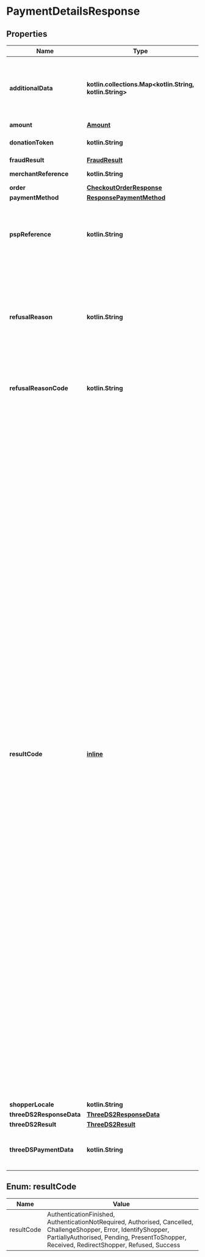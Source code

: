 
# PaymentDetailsResponse

## Properties
Name | Type | Description | Notes
------------ | ------------- | ------------- | -------------
**additionalData** | **kotlin.collections.Map&lt;kotlin.String, kotlin.String&gt;** | Contains additional information about the payment. Some data fields are included only if you select them first: Go to **Customer Area** &gt; **Developers** &gt; **Additional data**. |  [optional]
**amount** | [**Amount**](Amount.md) |  |  [optional]
**donationToken** | **kotlin.String** | Donation Token containing payment details for Adyen Giving. |  [optional]
**fraudResult** | [**FraudResult**](FraudResult.md) |  |  [optional]
**merchantReference** | **kotlin.String** | The reference used during the /payments request. |  [optional]
**order** | [**CheckoutOrderResponse**](CheckoutOrderResponse.md) |  |  [optional]
**paymentMethod** | [**ResponsePaymentMethod**](ResponsePaymentMethod.md) |  |  [optional]
**pspReference** | **kotlin.String** | Adyen&#39;s 16-character string reference associated with the transaction/request. This value is globally unique; quote it when communicating with us about this request. |  [optional]
**refusalReason** | **kotlin.String** | If the payment&#39;s authorisation is refused or an error occurs during authorisation, this field holds Adyen&#39;s mapped reason for the refusal or a description of the error. When a transaction fails, the authorisation response includes &#x60;resultCode&#x60; and &#x60;refusalReason&#x60; values.  For more information, see [Refusal reasons](https://docs.adyen.com/development-resources/refusal-reasons). |  [optional]
**refusalReasonCode** | **kotlin.String** | Code that specifies the refusal reason. For more information, see [Authorisation refusal reasons](https://docs.adyen.com/development-resources/refusal-reasons). |  [optional]
**resultCode** | [**inline**](#ResultCode) | The result of the payment. For more information, see [Result codes](https://docs.adyen.com/online-payments/payment-result-codes).  Possible values:  * **AuthenticationFinished** – The payment has been successfully authenticated with 3D Secure 2. Returned for 3D Secure 2 authentication-only transactions. * **AuthenticationNotRequired** – The transaction does not require 3D Secure authentication. Returned for [standalone authentication-only integrations](https://docs.adyen.com/online-payments/3d-secure/other-3ds-flows/authentication-only). * **Authorised** – The payment was successfully authorised. This state serves as an indicator to proceed with the delivery of goods and services. This is a final state. * **Cancelled** – Indicates the payment has been cancelled (either by the shopper or the merchant) before processing was completed. This is a final state. * **ChallengeShopper** – The issuer requires further shopper interaction before the payment can be authenticated. Returned for 3D Secure 2 transactions. * **Error** – There was an error when the payment was being processed. The reason is given in the &#x60;refusalReason&#x60; field. This is a final state. * **IdentifyShopper** – The issuer requires the shopper&#39;s device fingerprint before the payment can be authenticated. Returned for 3D Secure 2 transactions. * **PartiallyAuthorised** – The payment has been authorised for a partial amount. This happens for card payments when the merchant supports Partial Authorisations and the cardholder has insufficient funds. * **Pending** – Indicates that it is not possible to obtain the final status of the payment. This can happen if the systems providing final status information for the payment are unavailable, or if the shopper needs to take further action to complete the payment. * **PresentToShopper** – Indicates that the response contains additional information that you need to present to a shopper, so that they can use it to complete a payment. * **Received** – Indicates the payment has successfully been received by Adyen, and will be processed. This is the initial state for all payments. * **RedirectShopper** – Indicates the shopper should be redirected to an external web page or app to complete the authorisation. * **Refused** – Indicates the payment was refused. The reason is given in the &#x60;refusalReason&#x60; field. This is a final state. |  [optional]
**shopperLocale** | **kotlin.String** | The shopperLocale. |  [optional]
**threeDS2ResponseData** | [**ThreeDS2ResponseData**](ThreeDS2ResponseData.md) |  |  [optional]
**threeDS2Result** | [**ThreeDS2Result**](ThreeDS2Result.md) |  |  [optional]
**threeDSPaymentData** | **kotlin.String** | When non-empty, contains a value that you must submit to the &#x60;/payments/details&#x60; endpoint as &#x60;paymentData&#x60;. |  [optional]


<a name="ResultCode"></a>
## Enum: resultCode
Name | Value
---- | -----
resultCode | AuthenticationFinished, AuthenticationNotRequired, Authorised, Cancelled, ChallengeShopper, Error, IdentifyShopper, PartiallyAuthorised, Pending, PresentToShopper, Received, RedirectShopper, Refused, Success




